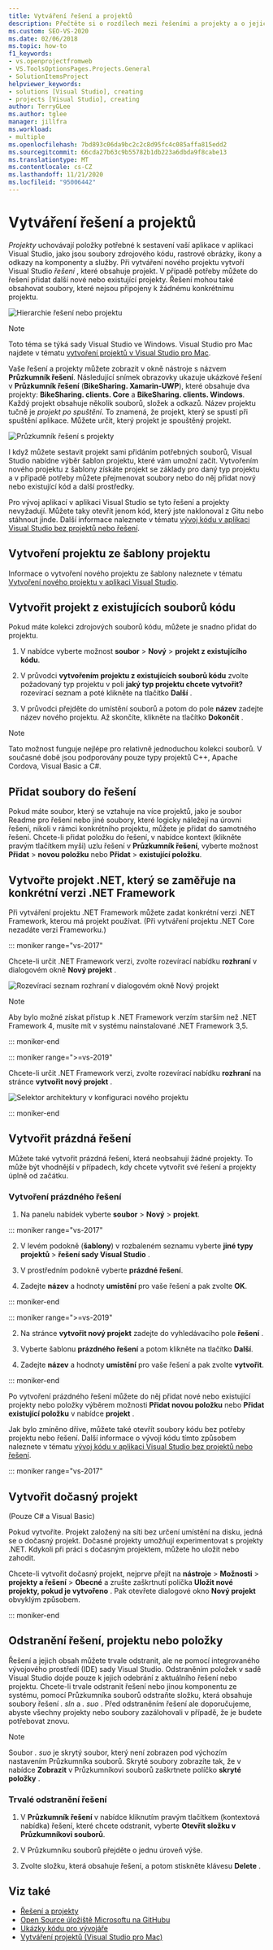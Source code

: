```yaml
---
title: Vytváření řešení a projektů
description: Přečtěte si o rozdílech mezi řešeními a projekty a o jejich použití v aplikaci Visual Studio.
ms.custom: SEO-VS-2020
ms.date: 02/06/2018
ms.topic: how-to
f1_keywords:
- vs.openprojectfromweb
- VS.ToolsOptionsPages.Projects.General
- SolutionItemsProject
helpviewer_keywords:
- solutions [Visual Studio], creating
- projects [Visual Studio], creating
author: TerryGLee
ms.author: tglee
manager: jillfra
ms.workload:
- multiple
ms.openlocfilehash: 7bd893c06da9bc2c2c8d95fc4c085affa815edd2
ms.sourcegitcommit: 66cda27b63c9b55782b1db223a6dbda9f8cabe13
ms.translationtype: MT
ms.contentlocale: cs-CZ
ms.lasthandoff: 11/21/2020
ms.locfileid: "95006442"
---
```

# <a name="create-solutions-and-projects"></a>Vytváření řešení a projektů

*Projekty* uchovávají položky potřebné k sestavení vaší aplikace v aplikaci Visual Studio, jako jsou soubory zdrojového kódu, rastrové obrázky, ikony a odkazy na komponenty a služby. Při vytváření nového projektu vytvoří Visual Studio *řešení* , které obsahuje projekt. V případě potřeby můžete do řešení přidat další nové nebo existující projekty. Řešení mohou také obsahovat soubory, které nejsou připojeny k žádnému konkrétnímu projektu.

![Hierarchie řešení nebo projektu](./media/vside-proj-soln.png)

> [!NOTE]
> Toto téma se týká sady Visual Studio ve Windows. Visual Studio pro Mac najdete v tématu [vytvoření projektů v Visual Studio pro Mac](/visualstudio/mac/create-new-projects).

Vaše řešení a projekty můžete zobrazit v okně nástroje s názvem **Průzkumník řešení**. Následující snímek obrazovky ukazuje ukázkové řešení v **Průzkumník řešení** (**BikeSharing. Xamarin-UWP**), které obsahuje dva projekty: **BikeSharing. clients. Core** a **BikeSharing. clients. Windows**. Každý projekt obsahuje několik souborů, složek a odkazů. Název projektu tučně je *projekt po spuštění*. To znamená, že projekt, který se spustí při spuštění aplikace. Můžete určit, který projekt je spouštěný projekt.

![Průzkumník řešení s projekty](./media/vside-solution-explorer-projects.png)

I když můžete sestavit projekt sami přidáním potřebných souborů, Visual Studio nabídne výběr šablon projektu, které vám umožní začít. Vytvořením nového projektu z šablony získáte projekt se základy pro daný typ projektu a v případě potřeby můžete přejmenovat soubory nebo do něj přidat nový nebo existující kód a další prostředky.

Pro vývoj aplikací v aplikaci Visual Studio se tyto řešení a projekty nevyžadují. Můžete taky otevřít jenom kód, který jste naklonoval z Gitu nebo stáhnout jinde. Další informace naleznete v tématu [vývoj kódu v aplikaci Visual Studio bez projektů nebo řešení](../ide/develop-code-in-visual-studio-without-projects-or-solutions.md).

## <a name="create-a-project-from-a-project-template"></a>Vytvoření projektu ze šablony projektu

Informace o vytvoření nového projektu ze šablony naleznete v tématu [Vytvoření nového projektu v aplikaci Visual Studio](create-new-project.md).

## <a name="create-a-project-from-existing-code-files"></a>Vytvořit projekt z existujících souborů kódu

Pokud máte kolekci zdrojových souborů kódu, můžete je snadno přidat do projektu.

1. V nabídce vyberte možnost **soubor**  >  **Nový**  >  **projekt z existujícího kódu**.

1. V průvodci **vytvořením projektu z existujících souborů kódu** zvolte požadovaný typ projektu v poli **jaký typ projektu chcete vytvořit?** rozevírací seznam a poté klikněte na tlačítko **Další** .

1. V průvodci přejděte do umístění souborů a potom do pole **název** zadejte název nového projektu. Až skončíte, klikněte na tlačítko **Dokončit** .

> [!NOTE]
> Tato možnost funguje nejlépe pro relativně jednoduchou kolekci souborů. V současné době jsou podporovány pouze typy projektů C++, Apache Cordova, Visual Basic a C#.

## <a name="add-files-to-a-solution"></a>Přidat soubory do řešení

Pokud máte soubor, který se vztahuje na více projektů, jako je soubor Readme pro řešení nebo jiné soubory, které logicky náležejí na úrovni řešení, nikoli v rámci konkrétního projektu, můžete je přidat do samotného řešení. Chcete-li přidat položku do řešení, v nabídce kontext (klikněte pravým tlačítkem myši) uzlu řešení v **Průzkumník řešení**, vyberte možnost **Přidat**  >  **novou položku** nebo **Přidat**  >  **existující položku**.

## <a name="create-a-net-project-that-targets-a-specific-version-of-the-net-framework"></a>Vytvořte projekt .NET, který se zaměřuje na konkrétní verzi .NET Framework

Při vytváření projektu .NET Framework můžete zadat konkrétní verzi .NET Framework, kterou má projekt používat. (Při vytváření projektu .NET Core nezadáte verzi Frameworku.)

::: moniker range="vs-2017"

Chcete-li určit .NET Framework verzi, zvolte rozevírací nabídku **rozhraní** v dialogovém okně **Nový projekt** .

![Rozevírací seznam rozhraní v dialogovém okně Nový projekt](./media/vside-newproject-framework.png)

> [!NOTE]
> Aby bylo možné získat přístup k .NET Framework verzím starším než .NET Framework 4, musíte mít v systému nainstalované .NET Framework 3,5.

::: moniker-end

::: moniker range=">=vs-2019"

Chcete-li určit .NET Framework verzi, zvolte rozevírací nabídku **rozhraní** na stránce **vytvořit nový projekt** .

![Selektor architektury v konfiguraci nového projektu](media/vs-2019/configure-new-project-framework.png)

::: moniker-end

## <a name="create-empty-solutions"></a>Vytvořit prázdná řešení

Můžete také vytvořit prázdná řešení, která neobsahují žádné projekty. To může být vhodnější v případech, kdy chcete vytvořit své řešení a projekty úplně od začátku.

### <a name="to-create-an-empty-solution"></a>Vytvoření prázdného řešení

1. Na panelu nabídek vyberte **soubor**  >  **Nový**  >  **projekt**.

::: moniker range="vs-2017"

2. V levém podokně (**šablony**) v rozbaleném seznamu vyberte **jiné typy projektů** > **řešení sady Visual Studio** .

3. V prostředním podokně vyberte **prázdné řešení**.

4. Zadejte **název** a hodnoty **umístění** pro vaše řešení a pak zvolte **OK**.

::: moniker-end

::: moniker range=">=vs-2019"

2. Na stránce **vytvořit nový projekt** zadejte do vyhledávacího pole **řešení** .

3. Vyberte šablonu **prázdného řešení** a potom klikněte na tlačítko **Další**.

4. Zadejte **název** a hodnoty **umístění** pro vaše řešení a pak zvolte **vytvořit**.

::: moniker-end

Po vytvoření prázdného řešení můžete do něj přidat nové nebo existující projekty nebo položky výběrem možnosti **Přidat novou položku** nebo **Přidat existující položku** v nabídce **projekt** .

Jak bylo zmíněno dříve, můžete také otevřít soubory kódu bez potřeby projektu nebo řešení. Další informace o vývoji kódu tímto způsobem naleznete v tématu [vývoj kódu v aplikaci Visual Studio bez projektů nebo řešení](../ide/develop-code-in-visual-studio-without-projects-or-solutions.md).

::: moniker range="vs-2017"

## <a name="create-a-temporary-project"></a>Vytvořit dočasný projekt

(Pouze C# a Visual Basic)

Pokud vytvoříte. Projekt založený na síti bez určení umístění na disku, jedná se o dočasný projekt. Dočasné projekty umožňují experimentovat s projekty .NET. Kdykoli při práci s dočasným projektem, můžete ho uložit nebo zahodit.

Chcete-li vytvořit dočasný projekt, nejprve přejít na **nástroje**  >  **Možnosti**  >  **projekty a řešení**  >  **Obecné** a zrušte zaškrtnutí políčka **Uložit nové projekty, pokud je vytvořeno** . Pak otevřete dialogové okno **Nový projekt** obvyklým způsobem.

::: moniker-end

## <a name="delete-a-solution-project-or-item"></a>Odstranění řešení, projektu nebo položky

Řešení a jejich obsah můžete trvale odstranit, ale ne pomocí integrovaného vývojového prostředí (IDE) sady Visual Studio. Odstraněním položek v sadě Visual Studio dojde pouze k jejich odebrání z aktuálního řešení nebo projektu. Chcete-li trvale odstranit řešení nebo jinou komponentu ze systému, pomocí Průzkumníka souborů odstraňte složku, která obsahuje soubory řešení *. sln* a *. suo* . Před odstraněním řešení ale doporučujeme, abyste všechny projekty nebo soubory zazálohovali v případě, že je budete potřebovat znovu.

> [!NOTE]
> Soubor *. suo* je skrytý soubor, který není zobrazen pod výchozím nastavením Průzkumníka souborů. Skryté soubory zobrazíte tak, že v nabídce **Zobrazit** v Průzkumníkovi souborů zaškrtnete políčko **skryté položky** .

### <a name="permanently-delete-a-solution"></a>Trvalé odstranění řešení

1. V **Průzkumník řešení** v nabídce kliknutím pravým tlačítkem (kontextová nabídka) řešení, které chcete odstranit, vyberte **Otevřít složku v Průzkumníkovi souborů**.

1. V Průzkumníku souborů přejděte o jednu úroveň výše.

1. Zvolte složku, která obsahuje řešení, a potom stiskněte klávesu **Delete** .

## <a name="see-also"></a>Viz také

- [Řešení a projekty](../ide/solutions-and-projects-in-visual-studio.md)
- [Open Source úložiště Microsoftu na GitHubu](https://github.com/Microsoft)
- [Ukázky kódu pro vývojáře](https://code.msdn.microsoft.com/)
- [Vytváření projektů (Visual Studio pro Mac)](/visualstudio/mac/create-new-projects)
